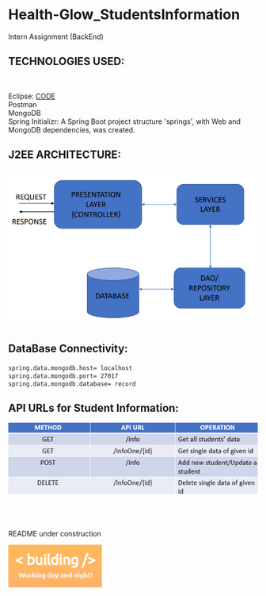 # Health-Glow_StudentsInformation
Intern Assignment (BackEnd)


## TECHNOLOGIES USED:
<br>

Eclipse: [CODE](https://github.com/adititewari13/Health-Glow_StudentsInformation/tree/main/springs/src/main/java/com/springs/springs)
<br>
Postman
<br>
MongoDB
<br>
Spring Initializr: A Spring Boot project structure 'springs', with Web and MongoDB dependencies, was created.


## J2EE ARCHITECTURE:
![image for J2EE ARCHITECTURE](https://github.com/adititewari13/Health-Glow_StudentsInformation/blob/main/readme_files/J2EE_ARCH.png)


## DataBase Connectivity:
```
spring.data.mongodb.host= localhost
spring.data.mongodb.port= 27017
spring.data.mongodb.database= record

```

## API URLs for Student Information:
![image for API URLs](https://github.com/adititewari13/Health-Glow_StudentsInformation/blob/main/readme_files/URL_Table.png)
<br>
<br>
<br>
<br>
<br>
README under construction

![under construction](https://github.com/adititewari13/Health-Glow_StudentsInformation/blob/main/readme_files/building.png)
